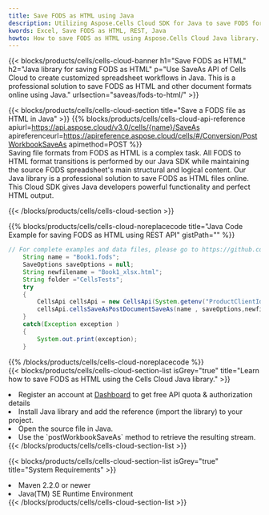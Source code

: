 ```yaml
---
title: Save FODS as HTML using Java 
description: Utilizing Aspose.Cells Cloud SDK for Java to save FODS format file as HTML format file. 
kwords: Excel, Save FODS as HTML, REST, Java
howto: How to save FODS as HTML using Aspose.Cells Cloud Java library.
---
```



{{< blocks/products/cells/cells-cloud-banner h1="Save FODS as HTML" h2="Java library for saving FODS as HTML" p="Use SaveAs API of Cells Cloud to create customized spreadsheet workflows in Java. This is a professional solution to save FODS as HTML and other document formats online using Java." urlsection="saveas/fods-to-html/" >}}

{{< blocks/products/cells/cells-cloud-section  title="Save a FODS file as HTML in Java" >}}
{{% blocks/products/cells/cells-cloud-api-reference  apiurl=https://api.aspose.cloud/v3.0/cells/{name}/SaveAs  apireferenceurl=https://apireference.aspose.cloud/cells/#/Conversion/PostWorkbookSaveAs  apimethod=POST %}}
<br/>
Saving file formats from FODS as HTML is a complex task. All FODS to HTML format transitions is performed by our Java SDK while maintaining the source FODS spreadsheet's main structural and logical content. Our Java library is a professional solution to save FODS as HTML files online. This Cloud SDK gives Java developers powerful functionality and perfect HTML output.

{{< /blocks/products/cells/cells-cloud-section >}}

{{% blocks/products/cells/cells-cloud-noreplacecode title="Java Code Example for saving FODS as HTML using REST API" gistPath="" %}}
  
```java
// For complete examples and data files, please go to https://github.com/aspose-cells-cloud/aspose-cells-cloud-java/
    String name = "Book1.fods";
    SaveOptions saveOptions = null;
    String newfilename = "Book1_xlsx.html";
    String folder ="CellsTests";
    try 
    {
        CellsApi cellsApi = new CellsApi(System.getenv("ProductClientId"), System.getenv("ProductClientSecret"));
        cellsApi.cellsSaveAsPostDocumentSaveAs(name , saveOptions,newfilename,false,false,folder,null,null,null,true);                       
    }
    catch(Exception exception )
    {
        System.out.print(exception);
    }
```
  
{{% /blocks/products/cells/cells-cloud-noreplacecode  %}}
<br/>
{{< blocks/products/cells/cells-cloud-section-list isGrey="true"  title="Learn how to save FODS as HTML using the Cells Cloud Java library." >}}
<li>Register an account at <a href="https://dashboard.aspose.cloud/">Dashboard</a> to get free API quota & authorization details</li>
<li>Install Java library and add the reference (import the library) to your project.</li>
<li>Open the source file in Java.</li>
<li>Use the `postWorkbookSaveAs` method to retrieve the resulting stream.</li>
{{< /blocks/products/cells/cells-cloud-section-list >}}

{{< blocks/products/cells/cells-cloud-section-list isGrey="true"  title="System Requirements" >}}
<li>Maven 2.2.0 or newer</li>
<li>Java(TM) SE Runtime Environment</li>
{{< /blocks/products/cells/cells-cloud-section-list >}}
